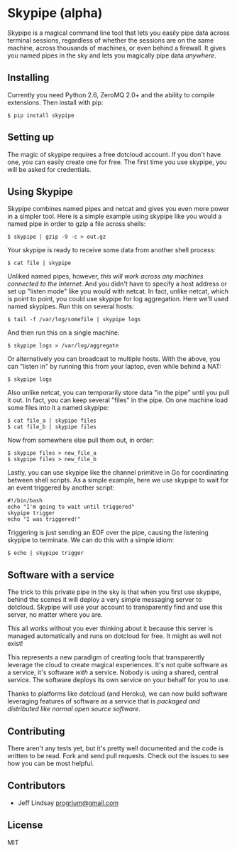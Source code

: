Skypipe (alpha)
===============

Skypipe is a magical command line tool that lets you easily pipe data across terminal sessions, regardless of whether the sessions are on the same machine, across thousands of machines, or even behind a firewall. It gives you named pipes in the sky and lets you magically pipe data *anywhere*.

Installing
----------

Currently you need Python 2.6, ZeroMQ 2.0+ and the ability to compile extensions.
Then install with pip:

	$ pip install skypipe

Setting up
----------

The magic of skypipe requires a free dotcloud account. If you don't have
one, you can easily create one for free. The first time you use skypipe,
you will be asked for credentials. 

Using Skypipe
-------------

Skypipe combines named pipes and netcat and gives you even more power in a simpler tool. Here is a simple example using skypipe like you would a named pipe in order to gzip a file across shells:

	$ skypipe | gzip -9 -c > out.gz

Your skypipe is ready to receive some data from another shell process:

	$ cat file | skypipe

Unliked named pipes, however, *this will work across any machines connected to the Internet*. And you didn't have to specify a host address or set up "listen mode" like you would with netcat. In fact, unlike netcat, which is point to point, you could use skypipe for log aggregation. Here we'll used named skypipes. Run this on several hosts:

	$ tail -f /var/log/somefile | skypipe logs

And then run this on a single machine:
	
	$ skypipe logs > /var/log/aggregate

Or alternatively you can broadcast to multiple hosts. With the above, you can "listen in" by running this from your laptop, even while behind a NAT:

	$ skypipe logs

Also unlike netcat, you can temporarily store data "in the pipe" until you pull it out. In fact, you can keep several "files" in the pipe. On one machine load some files into it a named skypipe:

	$ cat file_a | skypipe files
	$ cat file_b | skypipe files

Now from somewhere else pull them out, in order:

	$ skypipe files > new_file_a
	$ skypipe files > new_file_b

Lastly, you can use skypipe like the channel primitive in Go for coordinating between shell scripts. As a simple example, here we use skypipe to wait for an event triggered by another script:

	#!/bin/bash
	echo "I'm going to wait until triggered"
	skypipe trigger
	echo "I was triggered!"

Triggering is just sending an EOF over the pipe, causing the listening skypipe to terminate. We can do this with a simple idiom:

	$ echo | skypipe trigger

Software with a service
-----------------------

The trick to this private pipe in the sky is that when you first use skypipe, behind the scenes it will deploy a very simple messaging server to dotcloud. Skypipe will use your account to transparently find and use this server, no matter where you are. 

This all works without you ever thinking about it because this server is managed automatically and runs on dotcloud for free. It might as well not exist!

This represents a new paradigm of creating tools that transparently leverage the cloud to create magical experiences. It's not quite software as a service, it's software *with* a service. Nobody is using a shared, central service. The software deploys its own service on your behalf for you to use. 

Thanks to platforms like dotcloud (and Heroku), we can now build software leveraging features of software as a service that is *packaged and distributed like normal open source software*.
 
Contributing
------------

There aren't any tests yet, but it's pretty well documented and the code
is written to be read. Fork and send pull requests. Check out the issues
to see how you can be most helpful.

Contributors
------------

* Jeff Lindsay <progrium@gmail.com>

License
-------

MIT
